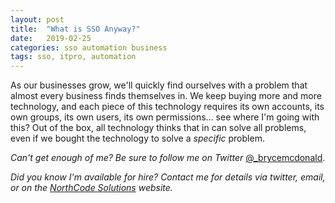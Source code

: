 ```yaml
---
layout: post
title:  "What is SSO Anyway?"
date:   2019-02-25
categories: sso automation business
tags: sso, itpro, automation
---
```


As our businesses grow, we'll quickly find ourselves with a problem that almost every business finds themselves in.  We keep buying more and more technology, and each piece of this technology requires its own accounts, its own groups, its own users, its own permissions...  see where I'm going with this?  Out of the box, all technology thinks that in can solve all problems, even if we bought the technology to solve a *specific* problem.

_Can't get enough of me?  Be sure to follow me on Twitter_ [@_brycemcdonald](https://twitter.com/_brycemcdonald).

_Did you know I'm available for hire?  Contact me for details via twitter, email, or on the [NorthCode Solutions](http://www.northcodesolutions.com) website._